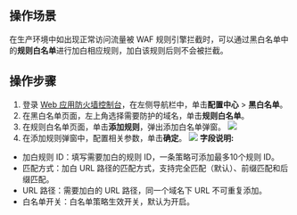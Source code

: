 ## 操作场景
在生产环境中如出现正常访问流量被 WAF 规则引擎拦截时，可以通过黑白名单中的**规则白名单**进行加白相应规则，加白该规则后则不会被拦截。

## 操作步骤
1. 登录 [Web 应用防火墙控制台](https://console.cloud.tencent.com/guanjia/tea-iplist)，在左侧导航栏中，单击**配置中心** > **黑白名单**。
2. 在黑白名单页面，左上角选择需要防护的域名，单击**规则白名单**。
3. 在规则白名单页面，单击**添加规则**，弹出添加白名单弹窗。
![](https://qcloudimg.tencent-cloud.cn/raw/48b09284c689c64dcabcc94a5da7b0b1.png)
4. 在添加规则弹窗中，配置相关参数，单击**确定**。
![](https://qcloudimg.tencent-cloud.cn/raw/854ad20a7729626951c9db820d9a682e.png)
**字段说明:**
 - 加白规则 ID：填写需要加白的规则 ID，一条策略可添加最多10个规则 ID。
 - 匹配方式：加白 URL 路径的匹配方式，支持完全匹配（默认）、前缀匹配和后缀匹配。
 - URL 路径：需要加白的 URL 路径，同一个域名下 URL 不可重复添加。
 - 白名单开关：白名单策略生效开关，默认为开启。
